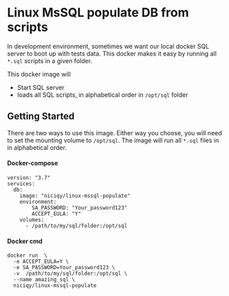 # Linux MsSQL populate DB from scripts

In development environment, sometimes we want our local docker SQL server to boot up with tests data. This docker makes it easy by running all `*.sql` scripts in a given folder.

This docker image will
- Start SQL server
- loads all SQL scripts, in alphabetical order in `/opt/sql` folder

## Getting Started

There are two ways to use this image. Either way you choose, you will need to set the mounting volume to `/opt/sql`. The image will run all `*.sql` files in in alphabetical order.

#### Docker-compose

```
version: "3.7"
services:
  db:
    image: "niciqy/linux-mssql-populate"
    environment:
        SA_PASSWORD: "Your_password123"
        ACCEPT_EULA: "Y"
    volumes:
      - /path/to/my/sql/folder:/opt/sql
```
#### Docker cmd

```
docker run  \
  -e ACCEPT_EULA=Y \
  -e SA_PASSWORD=Your_password123 \
  -v  /path/to/my/sql/folder:/opt/sql \
  --name amazing_sql \
  niciqy/linux-mssql-populate
  ```
